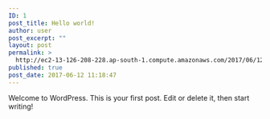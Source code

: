 ```yaml
---
ID: 1
post_title: Hello world!
author: user
post_excerpt: ""
layout: post
permalink: >
  http://ec2-13-126-208-228.ap-south-1.compute.amazonaws.com/2017/06/12/hello-world/
published: true
post_date: 2017-06-12 11:18:47
---
```

Welcome to WordPress. This is your first post. Edit or delete it, then start writing!